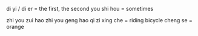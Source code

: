 di yi / di er = the first, the second
you shi hou = sometimes

zhi you zui hao
zhi you geng hao
qi zi xing che = riding bicycle
cheng se = orange

